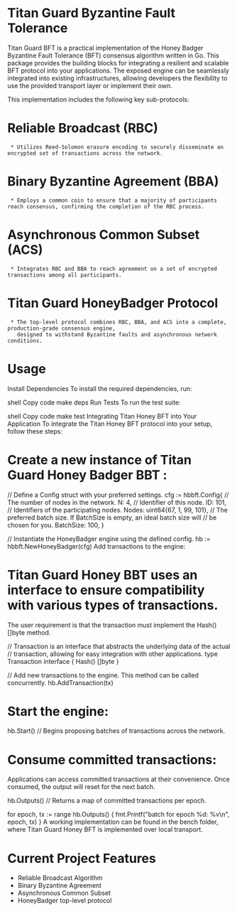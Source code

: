 # Titan Guard Byzantine Fault Tolerance
   Titan Guard BFT is a practical implementation of the Honey Badger Byzantine Fault Tolerance (BFT) consensus algorithm written in Go. 
   This package provides the building blocks for integrating a resilient and scalable BFT protocol into your applications.
   The exposed engine can be seamlessly integrated into existing infrastructures, allowing developers the flexibility to
   use the provided transport layer or implement their own.

   This implementation includes the following key sub-protocols:

   # Reliable Broadcast (RBC)
     * Utilizes Reed-Solomon erasure encoding to securely disseminate an encrypted set of transactions across the network.
   # Binary Byzantine Agreement (BBA)
     * Employs a common coin to ensure that a majority of participants reach consensus, confirming the completion of the RBC process.
   # Asynchronous Common Subset (ACS)
     * Integrates RBC and BBA to reach agreement on a set of encrypted transactions among all participants.
   # Titan Guard HoneyBadger Protocol
     * The top-level protocol combines RBC, BBA, and ACS into a complete, production-grade consensus engine, 
       designed to withstand Byzantine faults and asynchronous network conditions.

# Usage
  Install Dependencies
  To install the required dependencies, run:

  shell
  Copy code
  make deps
  Run Tests
  To run the test suite:

  shell
  Copy code
  make test
  Integrating Titan Honey BFT into Your Application
  To integrate the Titan Honey BFT protocol into your setup, follow these steps:

# Create a new instance of Titan Guard Honey Badger BBT : 
 
  // Define a Config struct with your preferred settings.
  cfg := hbbft.Config{
      // The number of nodes in the network.
      N: 4,
      // Identifier of this node.
      ID: 101,
      // Identifiers of the participating nodes.
      Nodes: uint64{67, 1, 99, 101},
      // The preferred batch size. If BatchSize is empty, an ideal batch size will
      // be chosen for you.
      BatchSize: 100,
  }
  
  // Instantiate the HoneyBadger engine using the defined config.
  hb := hbbft.NewHoneyBadger(cfg)
  Add transactions to the engine:
  
# Titan Guard Honey BBT uses an interface to ensure compatibility with various types of transactions.
  The user requirement is that the transaction must implement the Hash() []byte method.

  // Transaction is an interface that abstracts the underlying data of the actual
  // transaction, allowing for easy integration with other applications.
  type Transaction interface {
    Hash() []byte
  }
  
  // Add new transactions to the engine. This method can be called concurrently.
  hb.AddTransaction(tx)

# Start the engine:

  hb.Start() // Begins proposing batches of transactions across the network.

# Consume committed transactions:

  Applications can access committed transactions at their convenience. Once consumed, the output will reset for the next batch.
  
  hb.Outputs() // Returns a map of committed transactions per epoch.
  
  for epoch, tx := range hb.Outputs() {
    fmt.Printf("batch for epoch %d: %v\n", epoch, tx)
  }
  A working implementation can be found in the bench folder, where Titan Guard Honey BFT is implemented over local transport.

# Current Project Features
   * Reliable Broadcast Algorithm
   * Binary Byzantine Agreement
   * Asynchronous Common Subset
   * HoneyBadger top-level protocol
